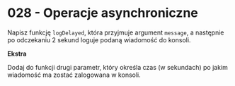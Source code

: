 # 028 - Operacje asynchroniczne

Napisz funkcję `logDelayed`, która przyjmuje argument `message`, a następnie po odczekaniu 2 sekund
loguje podaną wiadomość do konsoli.

**Ekstra**

Dodaj do funkcji drugi parametr, który określa czas (w sekundach) po jakim wiadomość ma zostać
zalogowana w konsoli.
